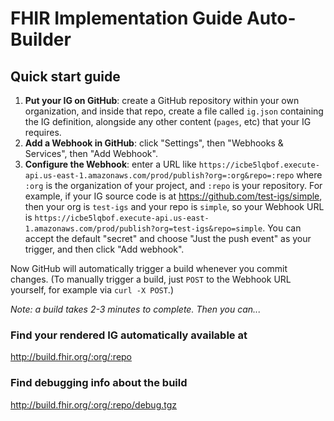 # FHIR Implementation Guide Auto-Builder

## Quick start guide

1. **Put your IG on GitHub**: create a GitHub repository within your own organization, and inside that repo, create a file called `ig.json` containing the IG definition, alongside any other content (`pages`, etc) that your IG requires.
2. **Add a Webhook in GitHub**: click "Settings", then "Webhooks & Services", then "Add Webhook".
3. **Configure the Webhook**: enter a URL like `https://icbe5lqbof.execute-api.us-east-1.amazonaws.com/prod/publish?org=:org&repo=:repo` where `:org` is the organization of your project, and `:repo` is your repository. For example, if your IG source code is at https://github.com/test-igs/simple, then your org is `test-igs` and your repo is `simple`, so your Webhook URL is `https://icbe5lqbof.execute-api.us-east-1.amazonaws.com/prod/publish?org=test-igs&repo=simple`. You can accept the default "secret" and choose "Just the push event" as your trigger, and then click "Add webhook".

Now GitHub will automatically trigger a build whenever you commit changes. (To manually trigger a build, just `POST` to the Webhook URL yourself, for example via `curl -X POST`.)

*Note: a build takes 2-3 minutes to complete. Then you can...*

### Find your rendered IG automatically available at

http://build.fhir.org/:org/:repo

### Find debugging info about the build

http://build.fhir.org/:org/:repo/debug.tgz

